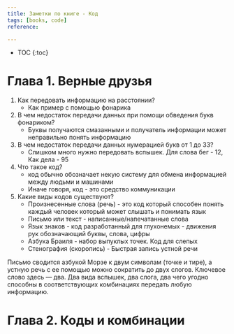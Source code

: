 ```yaml
---
title: Заметки по книге - Код
tags: [books, code]
reference:

---
```


* TOC 
{:toc}

# Глава 1. Верные друзья

1. Как передовать информацию на расстоянии?
    * Как пример с помощью фонарика
1. В чем недостаток передачи данных при помощи обведения букв фонариком?
    * Буквы получаются смазанными и получатель информации может неправильно понять информацию
1. В чем недостаток передачи данных нумерацией букв от 1 до 33?
    * Слишком много нужно передовать вспышек. Для слова бег - 12, Как дела - 95
1. Что такое код?
    * код обычно обозначает некую систему для обмена информацией между людьми и машинами
    * Иначе говоря, код - это средство коммуникации
1. Какие виды кодов существуют?
    * Произнесенные слова (речь) - это код который способен понять каждый человек который может слышать и понимать язык
    * Письмо или текст - написанные/напечатанные слова
    * Язык знаков - код разработанный для глухонемых - движения рук обозначающий буквы, слова, цифры
    * Азбука Браиля - набор выпуклых точек. Код для слепых
    * Стенография (скоропись) - Быстрая запись устной речи

<div class="quote">
    Письмо сводится азбукой Морзе к двум символам (точке и тире), а устную речь с ее помощью можно сократить до двух слогов.
Ключевое слово здесь — два. Два вида вспышек, два слога, два чего угодно способны в соответствующих комбинациях
передать любую информацию.
</div>

# Глава 2. Коды и комбинации